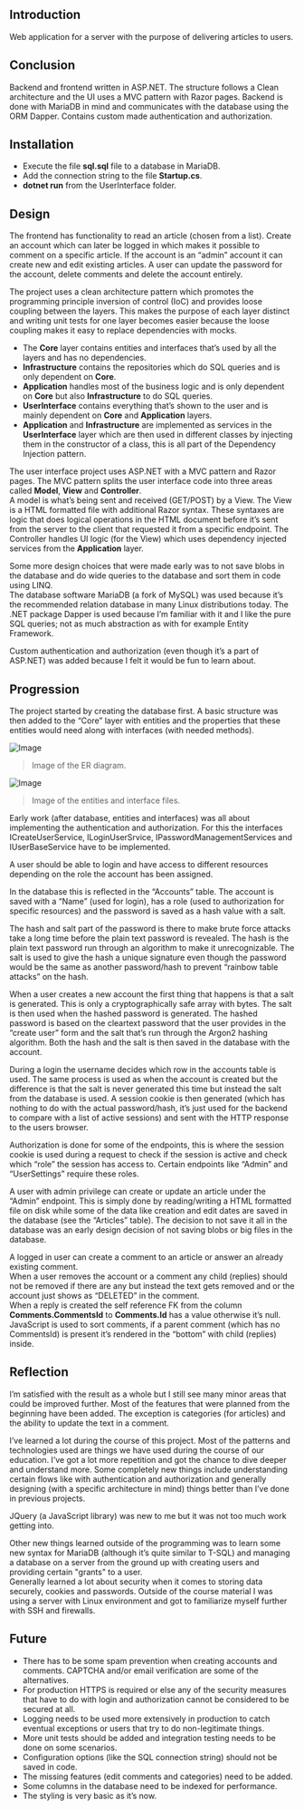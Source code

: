 ## Introduction
Web application for a server with the purpose of delivering articles to users.

## Conclusion
Backend and frontend written in ASP.NET. The structure follows a Clean architecture and the UI uses a MVC pattern with Razor pages. Backend is done with MariaDB in mind and communicates with the database using the ORM Dapper. Contains custom made authentication and authorization.

## Installation
* Execute the file **sql.sql** file to a database in MariaDB.
* Add the connection string to the file **Startup.cs**.
* **dotnet run** from the UserInterface folder.

## Design
The frontend has functionality to read an article (chosen from a list). Create an account which can later be logged in which makes it possible to comment on a specific article. If the account is an “admin” account it can create new and edit existing articles. A user can update the password for the account, delete comments and delete the account entirely.

The project uses a clean architecture pattern which promotes the programming principle inversion of control (IoC) and provides loose coupling between the layers. This makes the purpose of each layer distinct and writing unit tests for one layer becomes easier because the loose coupling makes it easy to replace dependencies with mocks.

* The **Core** layer contains entities and interfaces that’s used by all the layers and has no dependencies.
* **Infrastructure** contains the repositories which do SQL queries and is only dependent on **Core**.
* **Application** handles most of the business logic and is only dependent on **Core** but also **Infrastructure** to do SQL queries.
* **UserInterface** contains everything that’s shown to the user and is mainly dependent on **Core** and **Application** layers.
* **Application** and **Infrastructure** are implemented as services in the **UserInterface** layer which are then used in different classes by injecting them in the constructor of a class, this is all part of the Dependency Injection pattern.

The user interface project uses ASP.NET with a MVC pattern and Razor pages. The MVC pattern splits the user interface code into three areas called **Model**, **View** and **Controller**.  
A model is what’s being sent and received (GET/POST) by a View. The View is a HTML formatted file with additional Razor syntax. These syntaxes are logic that does logical operations in the HTML document before it’s sent from the server to the client that requested it from a specific endpoint. The Controller handles UI logic (for the View) which uses dependency injected services from the **Application** layer.

Some more design choices that were made early was to not save blobs in the database and do wide queries to the database and sort them in code using LINQ.  
The database software MariaDB (a fork of MySQL) was used because it’s the recommended relation database in many Linux distributions today.
The .NET package Dapper is used because I’m familiar with it and I like the pure SQL queries; not as much abstraction as with for example Entity Framework.

Custom authentication and authorization (even though it’s a part of ASP.NET) was added because I felt it would be fun to learn about.

## Progression
The project started by creating the database first. A basic structure was then added to the “Core” layer with entities and the properties that these entities would need along with interfaces (with needed methods).

![Image](readme_resources/erdiagram.png)
> Image of the ER diagram.

![Image](readme_resources/entitiesandinterfaces.png)
> Image of the entities and interface files.

Early work (after database, entities and interfaces) was all about implementing the authentication and authorization. For this the interfaces ICreateUserService, ILoginUserSrvice, IPasswordManagementServices and IUserBaseService have to be implemented.

A user should be able to login and have access to different resources depending on the role the account has been assigned.

In the database this is reflected in the “Accounts” table. The account is saved with a “Name” (used for login), has a role (used to authorization for specific resources) and the password is saved as a hash value with a salt.

The hash and salt part of the password is there to make brute force attacks take a long time before the plain text password is revealed. The hash is the plain text password run through an algorithm to make it unrecognizable. The salt is used to give the hash a unique signature even though the password would be the same as another password/hash to prevent “rainbow table attacks” on the hash.

When a user creates a new account the first thing that happens is that a salt is generated. This is only a cryptographically safe array with bytes. The salt is then used when the hashed password is generated. The hashed password is based on the cleartext password that the user provides in the “create user” form and the salt that’s run through the Argon2 hashing algorithm. Both the hash and the salt is then saved in the database with the account.

During a login the username decides which row in the accounts table is used. The same process is used as when the account is created but the difference is that the salt is never generated this time but instead the salt from the database is used. A session cookie is then generated (which has nothing to do with the actual password/hash, it’s just used for the backend to compare with a list of active sessions) and sent with the HTTP response to the users browser.

Authorization is done for some of the endpoints, this is where the session cookie is used during a request to check if the session is active and check which “role” the session has access to. Certain endpoints like “Admin” and “UserSettings” require these roles.

A user with admin privilege can create or update an article under the “Admin” endpoint. This is simply done by reading/writing a HTML formatted file on disk while some of the data like creation and edit dates are saved in the database (see the “Articles” table). The decision to not save it all in the database was an early design decision of not saving blobs or big files in the database.

A logged in user can create a comment to an article or answer an already existing comment.  
When a user removes the account or a comment any child (replies) should not be removed if there are any but instead the text gets removed and or the account just shows as “DELETED” in the comment.  
When a reply is created the self reference FK from the column **Comments.CommentsId** to **Comments.Id** has a value otherwise it’s null.
JavaScript is used to sort comments, if a parent comment (which has no CommentsId) is present it’s rendered in the “bottom” with child (replies) inside.

## Reflection
I’m satisfied with the result as a whole but I still see many minor areas that could be improved further. Most of the features that were planned from the beginning have been added. The exception is categories (for articles) and the ability to update the text in a comment.

I’ve learned a lot during the course of this project. Most of the patterns and technologies used are things we have used during the course of our education. I’ve got a lot more repetition and got the chance to dive deeper and understand more. Some completely new things include understanding certain flows like with authentication and authorization and generally designing (with a specific architecture in mind) things better than I’ve done in previous projects.

JQuery (a JavaScript library) was new to me but it was not too much work getting into.

Other new things learned outside of the programming was to learn some new syntax for MariaDB (although it’s quite similar to T-SQL) and managing a database on a server from the ground up with creating users and providing certain "grants" to a user.  
Generally learned a lot about security when it comes to storing data securely, cookies and passwords. Outside of the course material I was using a server with Linux environment and got to familiarize myself further with SSH and firewalls.

## Future
* There has to be some spam prevention when creating accounts and comments. CAPTCHA and/or email verification are some of the alternatives.
* For production HTTPS is required or else any of the security measures that have to do with login and authorization cannot be considered to be secured at all.
* Logging needs to be used more extensively in production to catch eventual exceptions or users that try to do non-legitimate things.
* More unit tests should be added and integration testing needs to be done on some scenarios.
* Configuration options (like the SQL connection string) should not be saved in code.
* The missing features (edit comments and categories) need to be added.
* Some columns in the database need to be indexed for performance.
* The styling is very basic as it’s now.